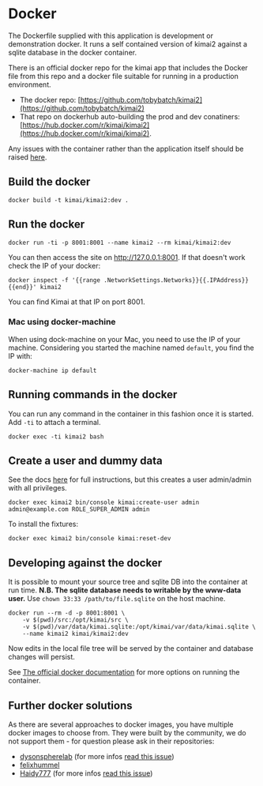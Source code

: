# Docker

The Dockerfile supplied with this application is development or demonstration docker.  It runs a self contained version of kimai2 against a sqlite database in the docker container.

There is an official docker repo for the kimai app that includes the Docker file from this repo and a docker file suitable for running in a production environment.

 * The docker repo: [https://github.com/tobybatch/kimai2](https://github.com/tobybatch/kimai2)
 * That repo on dockerhub auto-building  the prod and dev conatiners: [https://hub.docker.com/r/kimai/kimai2](https://hub.docker.com/r/kimai/kimai2).
 
Any issues with the container rather than the application itself should be raised [here](https://github.com/tobybatch/kimai2/issues).

## Build the docker

    docker build -t kimai/kimai2:dev .



## Run the docker

    docker run -ti -p 8001:8001 --name kimai2 --rm kimai/kimai2:dev

You can then access the site on http://127.0.0.1:8001. If that doesn't work check the IP of your docker:

    docker inspect -f '{{range .NetworkSettings.Networks}}{{.IPAddress}}{{end}}' kimai2

You can find Kimai at that IP on port 8001.

### Mac using docker-machine

When using dock-machine on your Mac, you need to use the IP of your machine. 
Considering you started the machine named `default`, you find the IP with:

    docker-machine ip default

## Running commands in the docker

You can run any command in the container in this fashion once it is started.  Add `-ti` to attach a terminal.

    docker exec -ti kimai2 bash

## Create a user and dummy data

See the docs [here](installation.md) for full instructions, but this creates a user admin/admin with all privileges.

    docker exec kimai2 bin/console kimai:create-user admin admin@example.com ROLE_SUPER_ADMIN admin

To install the fixtures:

    docker exec kimai2 bin/console kimai:reset-dev

## Developing against the docker

It is possible to mount your source tree and sqlite DB into the container at run time.  **N.B. The sqlite database needs to writable by the www-data user.** Use ```chown 33:33 /path/to/file.sqlite``` on the host machine.

    docker run --rm -d -p 8001:8001 \
        -v $(pwd)/src:/opt/kimai/src \
        -v $(pwd)/var/data/kimai.sqlite:/opt/kimai/var/data/kimai.sqlite \
        --name kimai2 kimai/kimai2:dev

Now edits in the local file tree will be served by the container and database changes will persist.

See [The official docker documentation](https://docs.docker.com/) for more options on running the container.

## Further docker solutions

As there are several approaches to docker images, you have multiple docker images to choose from. 
They were built by the community, we do not support them - for question please ask in their repositories:

- [dysonspherelab](https://hub.docker.com/r/dysonsphere/kimai2/) (for more infos [read this issue](https://github.com/kevinpapst/kimai2/issues/284))
- [felixhummel](https://github.com/felixhummel/kimai-in-docker/tree/kimai2)
- [Haidy777](https://github.com/Haidy777/kimai2/blob/docker/Dockerfile) (for more infos [read this issue](https://github.com/kevinpapst/kimai2/pull/311))
